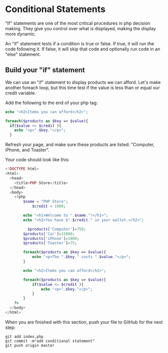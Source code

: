 # Conditional Statements

"If" statements are one of the most critical procedures in php decision making. They give you control over what is displayed, making the display more dynamic.

An "if" statement tests if a condition is true or false. If true, it will run the code following it. If false, it will skip that code and optionally run code in an "else" statement.

## Build your "if" statement

We can use an "if" statement to display products we can afford. Let's make another foreach loop, but this time test if the value is less than or equal our credit variable.

Add the following to the end of your php tag:

```php
echo "<h2>Items you can afford</h2>";

foreach($products as $key => $value){
  if($value <= $credit ){
  	echo "<p>".$key."</p>"; 
  }
```

Refresh your page, and make sure these products are listed: "Computer, iPhone, and Toaster".

Your code should look like this:

```php
<!DOCTYPE html>
<html>
  <head>
    <title>PHP Store</title>
  </head>
  <body>
    <?php
	    $name = "PHP Store";
			$credit = 1000; 

	    echo "<h1>Welcome to ".$name."!</h1>";
	    echo "<h2>You have $".$credit." in your wallet.</h2>";

		  $products['Computer']=750;
	    $products['Car']=15000;
	    $products['iPhone']=1000;
	    $products['Toaster']=75;

	    foreach($products as $key => $value){
		    echo "<p>The ".$key." costs ".$value."</p>";
	    }

	    echo "<h2>Items you can afford</h2>";

	    foreach($products as $key => $value){
		    if($value <= $credit ){
		    	echo "<p>".$key."</p>"; 
		    }
	    }
    ?>
  </body>
</html>
```

When you are finished with this section, push your file to GitHub for the next step:

```
git add index.php
git commit -m"add conditional statement"
git push origin master
```